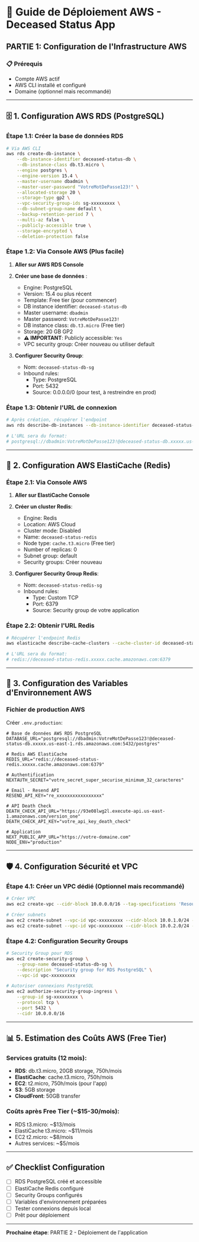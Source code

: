 # 🚀 Guide de Déploiement AWS - Deceased Status App

## PARTIE 1: Configuration de l'Infrastructure AWS

### 📋 Prérequis
- Compte AWS actif
- AWS CLI installé et configuré
- Domaine (optionnel mais recommandé)

---

## 🗄️ 1. Configuration AWS RDS (PostgreSQL)

### Étape 1.1: Créer la base de données RDS
```bash
# Via AWS CLI
aws rds create-db-instance \
    --db-instance-identifier deceased-status-db \
    --db-instance-class db.t3.micro \
    --engine postgres \
    --engine-version 15.4 \
    --master-username dbadmin \
    --master-user-password "VotreMotDePasse123!" \
    --allocated-storage 20 \
    --storage-type gp2 \
    --vpc-security-group-ids sg-xxxxxxxxx \
    --db-subnet-group-name default \
    --backup-retention-period 7 \
    --multi-az false \
    --publicly-accessible true \
    --storage-encrypted \
    --deletion-protection false
```

### Étape 1.2: Via Console AWS (Plus facile)
1. **Aller sur AWS RDS Console**
2. **Créer une base de données** :
   - Engine: PostgreSQL
   - Version: 15.4 ou plus récent
   - Template: Free tier (pour commencer)
   - DB instance identifier: `deceased-status-db`
   - Master username: `dbadmin`
   - Master password: `VotreMotDePasse123!`
   - DB instance class: `db.t3.micro` (Free tier)
   - Storage: 20 GB GP2
   - **⚠️ IMPORTANT**: Publicly accessible: `Yes`
   - VPC security group: Créer nouveau ou utiliser default

3. **Configurer Security Group**:
   - Nom: `deceased-status-db-sg`
   - Inbound rules:
     - Type: PostgreSQL
     - Port: 5432
     - Source: 0.0.0.0/0 (pour test, à restreindre en prod)

### Étape 1.3: Obtenir l'URL de connexion
```bash
# Après création, récupérer l'endpoint
aws rds describe-db-instances --db-instance-identifier deceased-status-db

# L'URL sera du format:
# postgresql://dbadmin:VotreMotDePasse123!@deceased-status-db.xxxxx.us-east-1.rds.amazonaws.com:5432/postgres
```

---

## 🔴 2. Configuration AWS ElastiCache (Redis)

### Étape 2.1: Via Console AWS
1. **Aller sur ElastiCache Console**
2. **Créer un cluster Redis**:
   - Engine: Redis
   - Location: AWS Cloud
   - Cluster mode: Disabled
   - Name: `deceased-status-redis`
   - Node type: `cache.t3.micro` (Free tier)
   - Number of replicas: 0
   - Subnet group: default
   - Security groups: Créer nouveau

3. **Configurer Security Group Redis**:
   - Nom: `deceased-status-redis-sg`
   - Inbound rules:
     - Type: Custom TCP
     - Port: 6379
     - Source: Security group de votre application

### Étape 2.2: Obtenir l'URL Redis
```bash
# Récupérer l'endpoint Redis
aws elasticache describe-cache-clusters --cache-cluster-id deceased-status-redis --show-cache-node-info

# L'URL sera du format:
# redis://deceased-status-redis.xxxxx.cache.amazonaws.com:6379
```

---

## 🔐 3. Configuration des Variables d'Environnement AWS

### Fichier de production AWS
Créer `.env.production`:

```env
# Base de données AWS RDS PostgreSQL
DATABASE_URL="postgresql://dbadmin:VotreMotDePasse123!@deceased-status-db.xxxxx.us-east-1.rds.amazonaws.com:5432/postgres"

# Redis AWS ElastiCache
REDIS_URL="redis://deceased-status-redis.xxxxx.cache.amazonaws.com:6379"

# Authentification
NEXTAUTH_SECRET="votre_secret_super_securise_minimum_32_caracteres"

# Email - Resend API
RESEND_API_KEY="re_xxxxxxxxxxxxxxxxx"

# API Death Check
DEATH_CHECK_API_URL="https://93e08lwg2l.execute-api.us-east-1.amazonaws.com/version_one"
DEATH_CHECK_API_KEY="votre_api_key_death_check"

# Application
NEXT_PUBLIC_APP_URL="https://votre-domaine.com"
NODE_ENV="production"
```

---

## 🛡️ 4. Configuration Sécurité et VPC

### Étape 4.1: Créer un VPC dédié (Optionnel mais recommandé)
```bash
# Créer VPC
aws ec2 create-vpc --cidr-block 10.0.0.0/16 --tag-specifications 'ResourceType=vpc,Tags=[{Key=Name,Value=deceased-status-vpc}]'

# Créer subnets
aws ec2 create-subnet --vpc-id vpc-xxxxxxxxx --cidr-block 10.0.1.0/24 --availability-zone us-east-1a
aws ec2 create-subnet --vpc-id vpc-xxxxxxxxx --cidr-block 10.0.2.0/24 --availability-zone us-east-1b
```

### Étape 4.2: Configuration Security Groups
```bash
# Security Group pour RDS
aws ec2 create-security-group \
    --group-name deceased-status-db-sg \
    --description "Security group for RDS PostgreSQL" \
    --vpc-id vpc-xxxxxxxxx

# Autoriser connexions PostgreSQL
aws ec2 authorize-security-group-ingress \
    --group-id sg-xxxxxxxxx \
    --protocol tcp \
    --port 5432 \
    --cidr 10.0.0.0/16
```

---

## 📊 5. Estimation des Coûts AWS (Free Tier)

### Services gratuits (12 mois):
- **RDS**: db.t3.micro, 20GB storage, 750h/mois
- **ElastiCache**: cache.t3.micro, 750h/mois
- **EC2**: t2.micro, 750h/mois (pour l'app)
- **S3**: 5GB storage
- **CloudFront**: 50GB transfer

### Coûts après Free Tier (~$15-30/mois):
- RDS t3.micro: ~$13/mois
- ElastiCache t3.micro: ~$11/mois
- EC2 t2.micro: ~$8/mois
- Autres services: ~$5/mois

---

## ✅ Checklist Configuration
- [ ] RDS PostgreSQL créé et accessible
- [ ] ElastiCache Redis configuré
- [ ] Security Groups configurés
- [ ] Variables d'environnement préparées
- [ ] Tester connexions depuis local
- [ ] Prêt pour déploiement

---

**Prochaine étape**: PARTIE 2 - Déploiement de l'application
